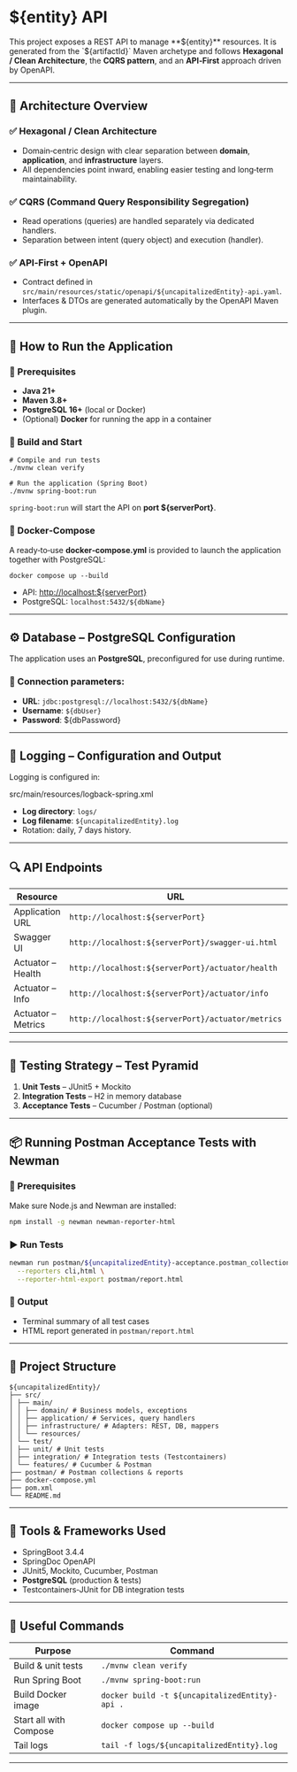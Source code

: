 # ${entity} API

This project exposes a REST API to manage **${entity}** resources. It is generated from the `${artifactId}` Maven archetype and follows **Hexagonal / Clean Architecture**, the **CQRS pattern**, and an **API‑First** approach driven by OpenAPI.

---

## 🧱 Architecture Overview

### ✅ Hexagonal / Clean Architecture

- Domain‑centric design with clear separation between **domain**, **application**, and **infrastructure** layers.
- All dependencies point inward, enabling easier testing and long‑term maintainability.

### ✅ CQRS (Command Query Responsibility Segregation)

- Read operations (queries) are handled separately via dedicated handlers.
- Separation between intent (query object) and execution (handler).

### ✅ API‑First + OpenAPI

- Contract defined in `src/main/resources/static/openapi/${uncapitalizedEntity}-api.yaml`.
- Interfaces & DTOs are generated automatically by the OpenAPI Maven plugin.

---

## 🚀 How to Run the Application

### 🧪 Prerequisites

- **Java 21+**
- **Maven 3.8+**
- **PostgreSQL 16+** (local or Docker)
- (Optional) **Docker** for running the app in a container

### 🔧 Build and Start

    # Compile and run tests
    ./mvnw clean verify

    # Run the application (Spring Boot)
    ./mvnw spring-boot:run

`spring-boot:run` will start the API on **port ${serverPort}**.

### 🐳 Docker‑Compose

A ready‑to‑use **docker‑compose.yml** is provided to launch the application together with PostgreSQL:

    docker compose up --build

- API: <http://localhost:${serverPort}>
- PostgreSQL: `localhost:5432/${dbName}`

---

## ⚙️ Database – PostgreSQL Configuration

The application uses an **PostgreSQL**, preconfigured for use during runtime.

### 🔐 Connection parameters:

- **URL**: `jdbc:postgresql://localhost:5432/${dbName}`
- **Username**: `${dbUser}`
- **Password**: ${dbPassword}

---

## 📑 Logging – Configuration and Output

Logging is configured in:

src/main/resources/logback-spring.xml


- **Log directory**: `logs/`
- **Log filename**: `${uncapitalizedEntity}.log`
- Rotation: daily, 7 days history.

---

## 🔍 API Endpoints

| Resource           | URL                                               | Description          |
| ------------------ |---------------------------------------------------| -------------------- |
| Application URL    | `http://localhost:${serverPort}`                  | Root                 |
| Swagger UI         | `http://localhost:${serverPort}/swagger-ui.html`  | Interactive API docs |
| Actuator – Health  | `http://localhost:${serverPort}/actuator/health`  | Health probe         |
| Actuator – Info    | `http://localhost:${serverPort}/actuator/info`    | Build / env info     |
| Actuator – Metrics | `http://localhost:${serverPort}/actuator/metrics` | Micrometer metrics   |

---

## 🧪 Testing Strategy – Test Pyramid

1. **Unit Tests** – JUnit5 + Mockito
2. **Integration Tests** – H2 in memory database
3. **Acceptance Tests** – Cucumber / Postman (optional)

---

## 📦 Running Postman Acceptance Tests with Newman

### 🧰 Prerequisites
Make sure Node.js and Newman are installed:

```bash
npm install -g newman newman-reporter-html
```

### ▶️ Run Tests

```bash
newman run postman/${uncapitalizedEntity}-acceptance.postman_collection.json \
  --reporters cli,html \
  --reporter-html-export postman/report.html
```

### 📄 Output

- Terminal summary of all test cases
- HTML report generated in `postman/report.html`

---

## 📁 Project Structure

```
${uncapitalizedEntity}/
├── src/
│ ├── main/
│ │ ├── domain/ # Business models, exceptions
│ │ ├── application/ # Services, query handlers
│ │ ├── infrastructure/ # Adapters: REST, DB, mappers
│ │ └── resources/
│ └── test/
│ ├── unit/ # Unit tests
│ ├── integration/ # Integration tests (Testcontainers)
│ └── features/ # Cucumber & Postman
├── postman/ # Postman collections & reports
├── docker-compose.yml
├── pom.xml
└── README.md
```

---

## 🧩 Tools & Frameworks Used

- SpringBoot 3.4.4
- SpringDoc OpenAPI
- JUnit5, Mockito, Cucumber, Postman
- **PostgreSQL** (production & tests)
- Testcontainers‑JUnit for DB integration tests

---

## 🔗 Useful Commands

| Purpose                | Command                               |
| ---------------------- | ------------------------------------- |
| Build & unit tests     | `./mvnw clean verify`                 |
| Run Spring Boot        | `./mvnw spring-boot:run`              |
| Build Docker image     | `docker build -t ${uncapitalizedEntity}-api .` |
| Start all with Compose | `docker compose up --build`           |
| Tail logs              | `tail -f logs/${uncapitalizedEntity}.log`      |

---